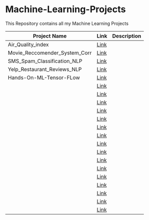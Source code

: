 # Machine-Learning-Projects
This Repository contains all my Machine Learning Projects

| Project Name | Link | Description |
| -- | -- | -- |
| Air_Quality_index | [Link](https://github.com/mcfatbeard57/Machine-Learning-Projects/tree/master/Air_Quality_index) | |
| Movie_Reccomender_System_Corr | [Link](https://github.com/mcfatbeard57/Machine-Learning-Projects/tree/master/Movie_Reccomender_System_Corr) | |
| SMS_Spam_Classification_NLP | [Link](https://github.com/mcfatbeard57/Machine-Learning-Projects/tree/master/SMS_Spam_Classification_NLP) | |
| Yelp_Restaurant_Reviews_NLP | [Link](https://github.com/mcfatbeard57/Machine-Learning-Projects/tree/master/Yelp_Restaurant_Reviews_NLP) | |
| Hands-On-ML-Tensor-FLow | [Link](https://github.com/mcfatbeard57/Machine-Learning-Projects/tree/master/Hands-On-ML-Tensor-FLow) | |
|  | [Link]() | |
|  | [Link]() | |
|  | [Link]() | |
|  | [Link]() | |
|  | [Link]() | |
|  | [Link]() | |
|  | [Link]() | |
|  | [Link]() | |
|  | [Link]() | |
|  | [Link]() | |
|  | [Link]() | |
|  | [Link]() | |
|  | [Link]() | |
|  | [Link]() | |
|  | [Link]() | |
|  | [Link]() | |

